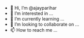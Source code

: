 - 👋 Hi, I’m @ajayparihar
- 👀 I’m interested in ...
- 🌱 I’m currently learning ...
- 💞️ I’m looking to collaborate on ...
- 📫 How to reach me ...

<!---
ajayparihar/ajayparihar is a ✨ special ✨ repository because its `README.md` (this file) appears on your GitHub profile.
You can click the Preview link to take a look at your changes.
--->
